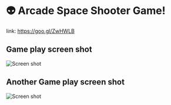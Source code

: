 # 👽 Arcade Space Shooter Game!

link: https://goo.gl/ZwHWLB

## Game play screen shot
![Screen shot](https://s3-sa-east-1.amazonaws.com/br.com.paulorec/space_shooter/resources/Captura+de+Tela+2017-03-19+a%CC%80s+11.58.23.png)

## Another Game play screen shot
![Screen shot](https://s3-sa-east-1.amazonaws.com/br.com.paulorec/space_shooter/resources/Captura+de+Tela+2017-03-19+a%CC%80s+12.01.48.png)

